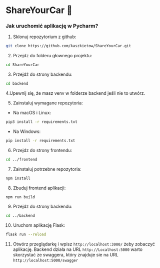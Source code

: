 # ShareYourCar 🚜

### Jak uruchomić aplikację w Pycharm?

1. Sklonuj repozytorium z github:

```bash
git clone https://github.com/kaszkietow/ShareYourCar.git
```

2. Przejdz do folderu głownego projektu:

```bash
cd ShareYourCar
```

3. Przejdź do strony backendu:

```bash
cd backend
```

4.Upewnij się, że masz venv w folderze backend jeśli nie to utwórz. 

5. Zainstaluj wymagane repozytoria:

-   Na macOS i Linux:

```bash
pip3 install -r requirements.txt
```

-   Na Windows:

```bash
pip install -r requirements.txt
```

6. Przejdz do strony frontendu:

```bash
cd ../frontend
```

7. Zainstaluj potrzebne repozytoria:

```bash
npm install
```

8. Zbuduj frontend aplikacji:

```bash
npm run build
```

9. Przejdz do strony backendu:

```bash
cd ../backend
```

10. Uruchom aplikację Flask:

```bash
flask run --reload
```

11. Otwórz przeglądarkę i wpisz `http://localhost:3000/` żeby zobaczyć aplikację.
Backend działa na URL `http://Localhost:5000` warto skorzystać ze swaggera, który znajduje
sie na URL `http://localhost:5000/swagger`

